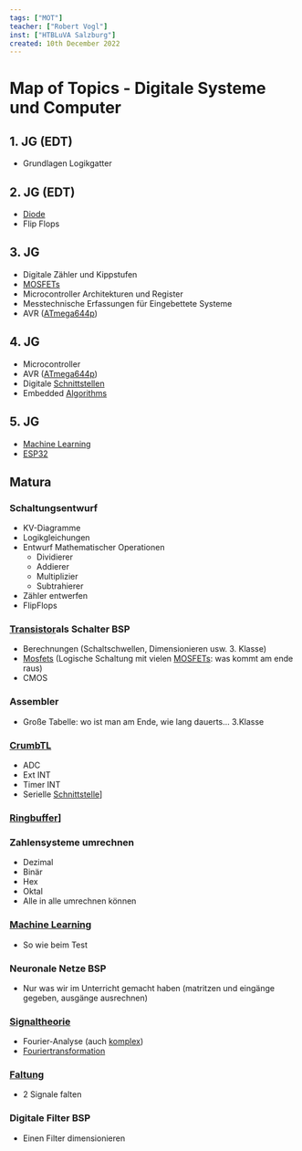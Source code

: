 ```yaml
---
tags: ["MOT"]
teacher: ["Robert Vogl"]
inst: ["HTBLuVA Salzburg"]
created: 10th December 2022
---
```

# Map of Topics - Digitale Systeme und Computer
## 1. JG (EDT)
- Grundlagen Logikgatter

## 2. JG (EDT)
- [Diode](../hwe/Halbleiter/Diode.md)
- Flip Flops

## 3. JG
- Digitale Zähler und Kippstufen
- [MOSFETs](../hwe/Halbleiter/Metall-Oxid-Halbleiter-Feldeffekttransistor.md)
- Microcontroller Architekturen und Register
- Messtechnische Erfassungen für Eingebettete Systeme 
- AVR ([ATmega644p](AVR%20ATmega644p.md))

## 4. JG
- Microcontroller
- AVR ([ATmega644p](AVR%20ATmega644p.md))
- Digitale [Schnittstellen]({MOC}%20Schnittstellen.md)
- Embedded [Algorithms](../software-technik/ds-algo/{MOC}%20Algorithms.md)

## 5. JG
- [Machine Learning](Machine%20Learning/Machine%20Learning.md)
- [ESP32](../software-technik/IoT/ESP32.md)

## Matura 
### Schaltungsentwurf
- KV-Diagramme
- Logikgleichungen
- Entwurf Mathematischer Operationen
	- Dividierer
	- Addierer
	- Multiplizier
	- Subtrahierer
- Zähler entwerfen
- FlipFlops

### [Transistor](../hwe/Halbleiter/{MOC}%20Transistor.md)als Schalter BSP
- Berechnungen (Schaltschwellen, Dimensionieren usw. 3. Klasse)
- [Mosfets](../hwe/Halbleiter/Metall-Oxid-Halbleiter-Feldeffekttransistor.md) (Logische Schaltung mit vielen [MOSFETs](../hwe/Halbleiter/Metall-Oxid-Halbleiter-Feldeffekttransistor.md): was kommt am ende raus)
- CMOS
### Assembler
- Große Tabelle: wo ist man am Ende, wie lang dauerts… 3.Klasse
### [CrumbTL](AVR%20ATmega644p.md) 
- ADC
- Ext INT
- Timer INT
- Serielle [Schnittstelle]({MOC}%20Schnittstellen.md)]
### [Ringbuffer](Ringbuffer.md)]
### Zahlensysteme umrechnen
- Dezimal
- Binär
- Hex
- Oktal
- Alle in alle umrechnen können
### [Machine Learning](Machine%20Learning/Machine%20Learning.md)
- So wie beim Test
### Neuronale Netze BSP
- Nur was wir im Unterricht gemacht haben (matritzen und eingänge gegeben, ausgänge ausrechnen)
### [Signaltheorie](Signaltheorie.md)
- Fourier-Analyse (auch [komplex](../mathe/mathe%20(3)/Komplexe%20Zahlen.md))
- [Fouriertransformation](../mathe/mathe%20(4)/Fourier%20Transformation.md)
### [Faltung](../hwe/assets/pdf/Faltung.md)
- 2 Signale falten
### Digitale Filter BSP
- Einen Filter dimensionieren 